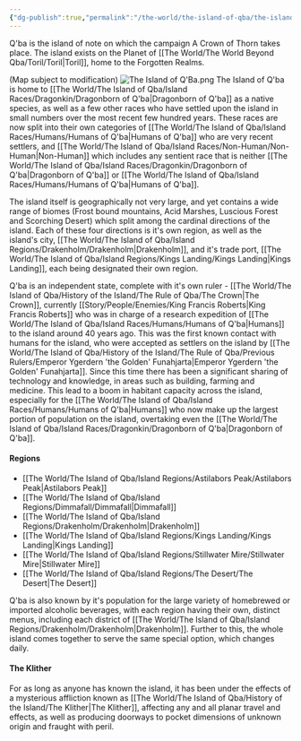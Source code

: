 ```yaml
---
{"dg-publish":true,"permalink":"/the-world/the-island-of-qba/the-island-of-qba/"}
---
```


Q'ba is the island of note on which the campaign A Crown of Thorn takes place. The island exists on the Planet of [[The World/The World Beyond Qba/Toril/Toril\|Toril]], home to the Forgotten Realms.

(Map subject to modification)
![The Island of Q'Ba.png](/img/user/zAttachments/The%20Island%20of%20Q'Ba.png)
The Island of Q'ba is home to [[The World/The Island of Qba/Island Races/Dragonkin/Dragonborn of Q'ba\|Dragonborn of Q'ba]] as a native species, as well as a few other races who have settled upon the island in small numbers over the most recent few hundred years. These races are now split into their own categories of [[The World/The Island of Qba/Island Races/Humans/Humans of Q'ba\|Humans of Q'ba]] who are very recent settlers, and [[The World/The Island of Qba/Island Races/Non-Human/Non-Human\|Non-Human]] which includes any sentient race that is neither [[The World/The Island of Qba/Island Races/Dragonkin/Dragonborn of Q'ba\|Dragonborn of Q'ba]] or [[The World/The Island of Qba/Island Races/Humans/Humans of Q'ba\|Humans of Q'ba]]. 

The island itself is geographically not very large, and yet contains a wide range of biomes (Frost bound mountains, Acid Marshes, Luscious Forest and Scorching Desert) which split among the cardinal directions of the island. Each of these four directions is it's own region, as well as the island's city, [[The World/The Island of Qba/Island Regions/Drakenholm/Drakenholm\|Drakenholm]], and it's trade port, [[The World/The Island of Qba/Island Regions/Kings Landing/Kings Landing\|Kings Landing]], each being designated their own region.

Q'ba is an independent state, complete with it's own ruler - [[The World/The Island of Qba/History of the Island/The Rule of Qba/The Crown\|The Crown]], currently [[Story/People/Enemies/King Francis Roberts\|King Francis Roberts]] who was in charge of a research expedition of [[The World/The Island of Qba/Island Races/Humans/Humans of Q'ba\|Humans]] to the island around 40 years ago. This was the first known contact with humans for the island, who were accepted as settlers on the island by [[The World/The Island of Qba/History of the Island/The Rule of Qba/Previous Rulers/Emperor Ygerdern 'the Golden' Funahjarta\|Emperor Ygerdern 'the Golden' Funahjarta]]. Since this time there has been a significant sharing of technology and knowledge, in areas such as building, farming and medicine. This lead to a boom in habitant capacity across the island, especially for the [[The World/The Island of Qba/Island Races/Humans/Humans of Q'ba\|Humans]] who now make up the largest portion of population on the island, overtaking even the [[The World/The Island of Qba/Island Races/Dragonkin/Dragonborn of Q'ba\|Dragonborn of Q'ba]].

#### Regions
- [[The World/The Island of Qba/Island Regions/Astilabors Peak/Astilabors Peak\|Astilabors Peak]]
- [[The World/The Island of Qba/Island Regions/Dimmafall/Dimmafall\|Dimmafall]]
- [[The World/The Island of Qba/Island Regions/Drakenholm/Drakenholm\|Drakenholm]]
- [[The World/The Island of Qba/Island Regions/Kings Landing/Kings Landing\|Kings Landing]]
- [[The World/The Island of Qba/Island Regions/Stillwater Mire/Stillwater Mire\|Stillwater Mire]]
- [[The World/The Island of Qba/Island Regions/The Desert/The Desert\|The Desert]]

Q'ba is also known by it's population for the large variety of homebrewed or imported alcoholic beverages, with each region having their own, distinct menus, including each district of [[The World/The Island of Qba/Island Regions/Drakenholm/Drakenholm\|Drakenholm]]. Further to this, the whole island comes together to serve the same special option, which changes daily.

#### The Klither
For as long as anyone has known the island, it has been under the effects of a mysterious affliction known as [[The World/The Island of Qba/History of the Island/The Klither\|The Klither]], affecting any and all planar travel and effects, as well as producing doorways to pocket dimensions of unknown origin and fraught with peril.